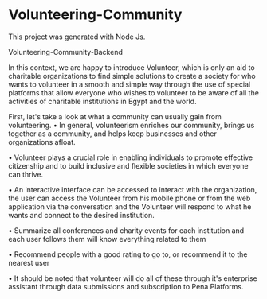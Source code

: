 # Volunteering-Community
This project was generated with Node Js.

Volunteering-Community-Backend

In this context, we are happy to introduce Volunteer, which is only an aid to charitable organizations to find simple solutions to create a society for who wants to volunteer in a smooth and simple way through the use of special platforms that allow everyone who wishes to volunteer to be aware of all the activities of charitable institutions in Egypt and the world.

First, let's take a look at what a community can usually gain from volunteering.
• In general, volunteerism enriches our community, brings us together as a community, and helps keep businesses and other organizations afloat.

• Volunteer plays a crucial role in enabling individuals to promote effective citizenship and to build inclusive and flexible societies in which everyone can thrive.

• An interactive interface can be accessed to interact with the organization, the user can access the Volunteer from his mobile phone or from the web application via the conversation and the Volunteer will respond to what he wants and connect to the desired institution.

• Summarize all conferences and charity events for each institution and each user follows them will know everything related to them

• Recommend people with a good rating to go to, or recommend it to the nearest user

• It should be noted that volunteer will do all of these through it's enterprise assistant through data submissions and subscription to Pena Platforms.

